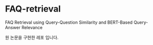 # FAQ-retrieval
FAQ Retrieval using Query-Question Similarity and BERT-Based Query-Answer Relevance

원 논문을 구현한 레포 입니다.
